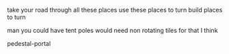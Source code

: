 take your road through all these places
use these places to turn
build places to turn

man you could have tent poles
would need non rotating tiles for that I think

pedestal-portal